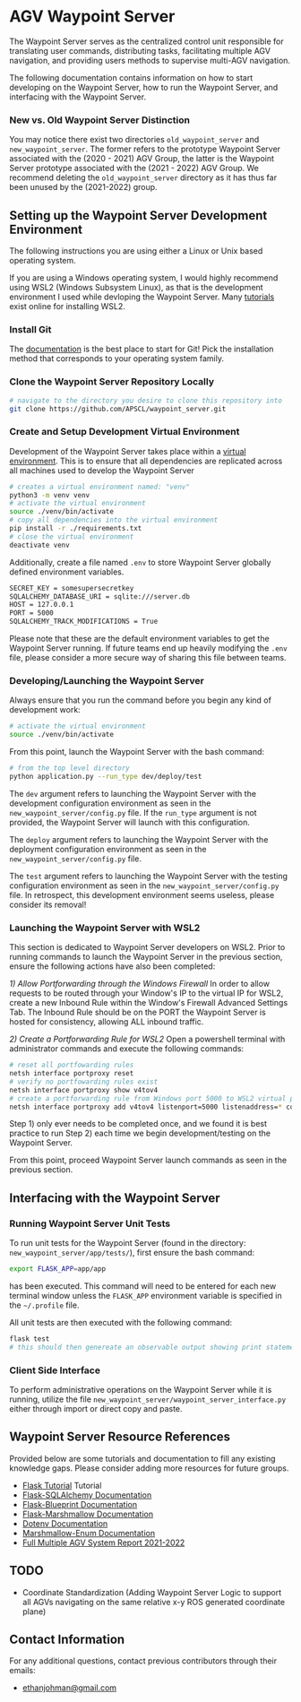 # AGV Waypoint Server

The Waypoint Server serves as the centralized control unit responsible for translating user commands, distributing tasks, facilitating multiple AGV navigation, and providing users methods to supervise multi-AGV navigation.

The following documentation contains information on how to start developing on the Waypoint Server, how to run the Waypoint Server, and interfacing with the Waypoint Server.

### New vs. Old Waypoint Server Distinction

You may notice there exist two directories `old_waypoint_server` and `new_waypoint_server`. The former refers to the prototype Waypoint Server associated with the (2020 - 2021) AGV Group, the latter is the Waypoint Server prototype associated with the (2021 - 2022) AGV Group. We recommend deleting the `old_waypoint_server` directory as it has thus far been unused by the (2021-2022) group.

## Setting up the Waypoint Server Development Environment

The following instructions you are using either a Linux or Unix based operating system.

If you are using a Windows operating system, I would highly recommend using WSL2 (Windows Subsystem Linux), as that is the development environment I used while devloping the Waypoint Server. Many [tutorials](https://pureinfotech.com/install-windows-subsystem-linux-2-windows-10/) exist online for installing WSL2.

### Install Git

The [documentation](https://git-scm.com/book/en/v2/Getting-Started-Installing-Git) is the best place to start for Git! Pick the installation method that corresponds to your operating system family.

### Clone the Waypoint Server Repository Locally

```bash
# navigate to the directory you desire to clone this repository into
git clone https://github.com/APSCL/waypoint_server.git
```

### Create and Setup Development Virtual Environment

Development of the Waypoint Server takes place within a [virtual environment](https://learn.microsoft.com/en-us/microsoft-desktop-optimization-pack/appv-v4/about-virtual-environments). This is to ensure that all dependencies are replicated across all machines used to develop the Waypoint Server

```bash
# creates a virtual environment named: "venv"
python3 -m venv venv
# activate the virtual environment
source ./venv/bin/activate
# copy all dependencies into the virtual environment
pip install -r ./requirements.txt
# close the virtual environment
deactivate venv
```

Additionally, create a file named `.env` to store Waypoint Server globally defined environment variables.

```bash
SECRET_KEY = somesupersecretkey
SQLALCHEMY_DATABASE_URI = sqlite:///server.db
HOST = 127.0.0.1
PORT = 5000
SQLALCHEMY_TRACK_MODIFICATIONS = True
```

Please note that these are the default environment variables to get the Waypoint Server running. If future teams end up heavily modifying the `.env` file, please consider a more secure way of sharing this file between teams.

### Developing/Launching the Waypoint Server

Always ensure that you run the command before you begin any kind of development work:

```bash
# activate the virtual environment
source ./venv/bin/activate
```

From this point, launch the Waypoint Server with the bash command:

```bash
# from the top level directory
python application.py --run_type dev/deploy/test
```

The `dev` argument refers to launching the Waypoint Server with the development configuration environment as seen in the `new_waypoint_server/config.py` file. If the `run_type` argument is not provided, the Waypoint Server will launch with this configuration.

The `deploy` argument refers to launching the Waypoint Server with the deployment configuration environment as seen in the `new_waypoint_server/config.py` file.

The `test` argument refers to launching the Waypoint Server with the testing configuration environment as seen in the `new_waypoint_server/config.py` file. In retrospect, this development environment seems useless, please consider its removal!

### Launching the Waypoint Server with WSL2

This section is dedicated to Waypoint Server developers on WSL2. Prior to running commands to launch the Waypoint Server in the previous section, ensure the following actions have also been completed:

_1) Allow Portforwarding through the Windows Firewall_
In order to allow requests to be routed through your Window's IP to the virtual IP for WSL2, create a new Inbound Rule within the Window's Firewall Advanced Settings Tab. The Inbound Rule should be on the PORT the Waypoint Server is hosted for consistency, allowing ALL inbound traffic.

_2) Create a Portforwarding Rule for WSL2_
Open a powershell terminal with administrator commands and execute the following commands:

```bash
# reset all portfowarding rules
netsh interface portproxy reset
# verify no portfowarding rules exist
netsh interface portproxy show v4tov4
# create a portforwarding rule from Windows port 5000 to WSL2 virtual port 5000
netsh interface portproxy add v4tov4 listenport=5000 listenaddress=* connectport=5000 connectaddress = $($(wsl hostname -I).Trim());
```

Step 1) only ever needs to be completed once, and we found it is best practice to run Step 2) each time we begin development/testing on the Waypoint Server.

From this point, proceed Waypoint Server launch commands as seen in the previous section.

## Interfacing with the Waypoint Server

### Running Waypoint Server Unit Tests

To run unit tests for the Waypoint Server (found in the directory: `new_waypoint_server/app/tests/`), first ensure the bash command:

```bash
export FLASK_APP=app/app
```

has been executed. This command will need to be entered for each new terminal window unless the `FLASK_APP` environment variable is specified in the `~/.profile` file.

All unit tests are then executed with the following command:

```bash
flask test
# this should then genereate an observable output showing print statements and how many testcases passed
```

### Client Side Interface

To perform administrative operations on the Waypoint Server while it is running, utilize the file `new_waypoint_server/waypoint_server_interface.py` either through import or direct copy and paste.

## Waypoint Server Resource References

Provided below are some tutorials and documentation to fill any existing knowledge gaps. Please consider adding more resources for future groups.

- [Flask Tutorial](https://flask.palletsprojects.com/en/2.2.x/tutorial/) Tutorial
- [Flask-SQLAlchemy Documentation](https://flask-sqlalchemy.palletsprojects.com/en/3.0.x/)
- [Flask-Blueprint Documentation](https://flask.palletsprojects.com/en/2.2.x/blueprints/)
- [Flask-Marshmallow Documentation](https://flask-marshmallow.readthedocs.io/en/latest/)
- [Dotenv Documentation](https://github.com/theskumar/python-dotenv)
- [Marshmallow-Enum Documentation](https://pypi.org/project/marshmallow-enum/)
- [Full Multiple AGV System Report 2021-2022](https://docs.google.com/document/d/1PWzXRaNC-ERTDzknO0ewaxypTz_3unFS2LD6ZZ-UfPw/edit?usp=sharing)

## TODO

- Coordinate Standardization (Adding Waypoint Server Logic to support all AGVs navigating on the same relative x-y ROS generated coordinate plane)

## Contact Information

For any additional questions, contact previous contributors through their emails:

- ethanjohman@gmail.com
